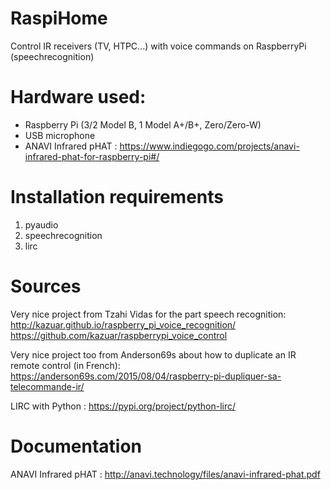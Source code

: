 # RaspiHome
Control IR receivers (TV, HTPC...) with voice commands on RaspberryPi (speechrecognition)

# Hardware used:

- Raspberry Pi (3/2 Model B, 1 Model A+/B+, Zero/Zero-W)
- USB microphone
- ANAVI Infrared pHAT : https://www.indiegogo.com/projects/anavi-infrared-phat-for-raspberry-pi#/

# Installation requirements

1. pyaudio
2. speechrecognition
3. lirc

# Sources

Very nice project from Tzahi Vidas for the part speech recognition:
http://kazuar.github.io/raspberry_pi_voice_recognition/
https://github.com/kazuar/raspberrypi_voice_control

Very nice project too from Anderson69s about how to duplicate an IR remote control (in French):
https://anderson69s.com/2015/08/04/raspberry-pi-dupliquer-sa-telecommande-ir/

LIRC with Python :
https://pypi.org/project/python-lirc/

# Documentation

ANAVI Infrared pHAT : http://anavi.technology/files/anavi-infrared-phat.pdf
